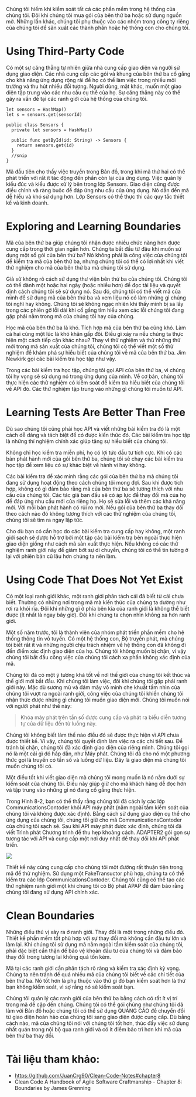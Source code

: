 Chúng tôi hiếm khi kiểm soát tất cả các phần mềm trong hệ thống của chúng tôi. Đôi khi chúng tôi mua gói của bên thứ ba hoặc sử dụng nguồn mở. Những lần khác, chúng tôi phụ thuộc vào các nhóm trong công ty riêng của chúng tôi để sản xuất các thành phần hoặc hệ thống con cho chúng tôi.
# Using Third-Party Code
Có một sự căng thẳng tự nhiên giữa nhà cung cấp giao diện và người sử dụng giao diện. Các nhà cung cấp các gói và khung của bên thứ ba cố gắng cho khả năng ứng dụng rộng rãi để họ có thể làm việc trong nhiều môi trường và thu hút nhiều đối tượng. Người dùng, mặt khác, muốn một giao diện tập trung vào các nhu cầu cụ thể của họ. Sự căng thẳng này có thể gây ra vấn đề tại các ranh giới của hệ thống của chúng tôi.
```
let sensors = HashMap()
let s = sensors.get(sensorId)
```

```
public class Sensors {
  private let sensors = HashMap()

  public func getById(id: String) -> Sensors {
    return sensors.get(id)
  }
  //snip
}
```

Mã đầu tiên cho thấy việc truyền trong Bản đồ, trong khi mã thứ hai có thể phát triển với rất ít tác động đến phần còn lại của ứng dụng. Việc quản lý kiểu đúc và kiểu được xử lý bên trong lớp Sensors.
Giao diện cũng được điều chỉnh và ràng buộc để đáp ứng nhu cầu của ứng dụng. Nó dẫn đến mã dễ hiểu và khó sử dụng hơn. Lớp Sensors có thể thực thi các quy tắc thiết kế và kinh doanh.
# Exploring and Learning Boundaries
Mã của bên thứ ba giúp chúng tôi nhận được nhiều chức năng hơn được cung cấp trong thời gian ngắn hơn. Chúng ta bắt đầu từ đâu khi muốn sử dụng một số gói của bên thứ ba? Nó không phải là công việc của chúng tôi để kiểm tra mã của bên thứ ba, nhưng chúng tôi có thể có lợi nhất khi viết thử nghiệm cho mã của bên thứ ba mà chúng tôi sử dụng.

Giả sử không rõ cách sử dụng thư viện bên thứ ba của chúng tôi. Chúng tôi có thể dành một hoặc hai ngày (hoặc nhiều hơn) để đọc tài liệu và quyết định cách chúng tôi sẽ sử dụng nó. Sau đó, chúng tôi có thể viết mã của mình để sử dụng mã của bên thứ ba và xem liệu nó có làm những gì chúng tôi nghĩ hay không. Chúng tôi sẽ không ngạc nhiên khi thấy mình bị sa lầy trong các phiên gỡ lỗi dài khi cố gắng tìm hiểu xem các lỗi chúng tôi đang gặp phải nằm trong mã của chúng tôi hay của chúng.

Học mã của bên thứ ba là khó. Tích hợp mã của bên thứ ba cũng khó. Làm cả hai cùng một lúc là khó khăn gấp đôi. Điều gì xảy ra nếu chúng ta thực hiện một cách tiếp cận khác nhau? Thay vì thử nghiệm và thử những thứ mới trong mã sản xuất của chúng tôi, chúng tôi có thể viết một số thử nghiệm để khám phá sự hiểu biết của chúng tôi về mã của bên thứ ba. Jim Newkirk gọi các bài kiểm tra học tập như vậy.

Trong các bài kiểm tra học tập, chúng tôi gọi API của bên thứ ba, vì chúng tôi hy vọng sẽ sử dụng nó trong ứng dụng của mình. Về cơ bản, chúng tôi thực hiện các thử nghiệm có kiểm soát để kiểm tra hiểu biết của chúng tôi về API đó. Các thử nghiệm tập trung vào những gì chúng tôi muốn từ API.

# Learning Tests Are Better Than Free
Dù sao chúng tôi cũng phải học API và viết những bài kiểm tra đó là một cách dễ dàng và tách biệt để có được kiến thức đó. Các bài kiểm tra học tập là những thí nghiệm chính xác giúp tăng sự hiểu biết của chúng tôi.

Không chỉ học kiểm tra miễn phí, họ có lợi tức đầu tư tích cực. Khi có các bản phát hành mới của gói bên thứ ba, chúng tôi sẽ chạy các bài kiểm tra học tập để xem liệu có sự khác biệt về hành vi hay không.

Các bài kiểm tra để xác minh rằng các gói của bên thứ ba mà chúng tôi đang sử dụng hoạt động theo cách chúng tôi mong đợi. Sau khi được tích hợp, không có gì đảm bảo rằng mã của bên thứ ba sẽ tương thích với nhu cầu của chúng tôi. Các tác giả ban đầu sẽ có áp lực để thay đổi mã của họ để đáp ứng nhu cầu mới của riêng họ. Họ sẽ sửa lỗi và thêm các khả năng mới. Với mỗi bản phát hành có rủi ro mới. Nếu gói của bên thứ ba thay đổi theo cách nào đó không tương thích với các thử nghiệm của chúng tôi, chúng tôi sẽ tìm ra ngay lập tức.

Cho dù bạn có cần học do các bài kiểm tra cung cấp hay không, một ranh giới sạch sẽ được hỗ trợ bởi một tập các bài kiểm tra bên ngoài thực hiện giao diện giống như cách mã sản xuất thực hiện. Nếu không có các thử nghiệm ranh giới này để giảm bớt sự di chuyển, chúng tôi có thể tin tưởng ở lại với phiên bản cũ lâu hơn chúng ta nên làm.

# Using Code That Does Not Yet Exist
Có một loại ranh giới khác, một ranh giới phân tách cái đã biết từ cái chưa biết. Thường có những nơi trong mã mà kiến thức của chúng ta dường như rơi ra khỏi rìa. Đôi khi những gì ở phía bên kia của ranh giới là không thể biết được (ít nhất là ngay bây giờ). Đôi khi chúng ta chọn nhìn không xa hơn ranh giới.

Một số năm trước, tôi là thành viên của nhóm phát triển phần mềm cho hệ thống thông tin vô tuyến. Có một hệ thống con, Bộ truyền phát, mà chúng tôi biết rất ít và những người chịu trách nhiệm về hệ thống con đã không đi đến điểm xác định giao diện của họ. Chúng tôi không muốn bị chặn, vì vậy chúng tôi bắt đầu công việc của chúng tôi cách xa phần không xác định của mã.

Chúng tôi đã có một ý tưởng khá tốt về nơi thế giới của chúng tôi kết thúc và thế giới mới bắt đầu. Khi chúng tôi làm việc, đôi khi chúng tôi gặp phải ranh giới này. Mặc dù sương mù và đám mây vô minh che khuất tầm nhìn của chúng tôi vượt ra ngoài ranh giới, công việc của chúng tôi khiến chúng tôi nhận thức được những gì chúng tôi muốn giao diện mới. Chúng tôi muốn nói với người phát như thế này:

> Khóa máy phát trên tần số được cung cấp và phát ra biểu diễn tương tự của dữ liệu đến từ luồng này.

Chúng tôi không biết làm thế nào điều đó sẽ được thực hiện vì API chưa được thiết kế. Vì vậy, chúng tôi quyết định làm việc ra các chi tiết sau.
Để tránh bị chặn, chúng tôi đã xác định giao diện của riêng mình. Chúng tôi gọi nó là một cái gì đó hấp dẫn, như Máy phát. Chúng tôi đã cho nó một phương thức gọi là truyền có tần số và luồng dữ liệu. Đây là giao diện mà chúng tôi muốn chúng tôi có.

Một điều tốt khi viết giao diện mà chúng tôi mong muốn là nó nằm dưới sự kiểm soát của chúng tôi. Điều này giúp giữ cho mã khách hàng dễ đọc hơn và tập trung vào những gì nó đang cố gắng thực hiện.

Trong Hình 8-2, bạn có thể thấy rằng chúng tôi đã cách ly các lớp CommunicationsContoder khỏi API máy phát (nằm ngoài tầm kiểm soát của chúng tôi và không được xác định). Bằng cách sử dụng giao diện cụ thể cho ứng dụng của chúng tôi, chúng tôi giữ cho mã CommunicationsContoder của chúng tôi sạch sẽ. Sau khi API máy phát được xác định, chúng tôi đã viết Trình phát Chương trình để thu hẹp khoảng cách. ADAPTER2 gói gọn sự tương tác với API và cung cấp một nơi duy nhất để thay đổi khi API phát triển.

![](https://images.viblo.asia/94414858-bb73-414e-81e2-b2e0cb639225.png)

Thiết kế này cũng cung cấp cho chúng tôi một đường rất thuận tiện trong mã để thử nghiệm. Sử dụng một FakeTransuctor phù hợp, chúng ta có thể kiểm tra các lớp CommunicationsContoder. Chúng tôi cũng có thể tạo các thử nghiệm ranh giới một khi chúng tôi có Bộ phát APAP để đảm bảo rằng chúng tôi đang sử dụng API chính xác.

# Clean Boundaries
Những điều thú vị xảy ra ở ranh giới. Thay đổi là một trong những điều đó. Thiết kế phần mềm tốt phù hợp với sự thay đổi mà không cần đầu tư lớn và làm lại. Khi chúng tôi sử dụng mã nằm ngoài tầm kiểm soát của chúng tôi, phải đặc biệt cẩn thận để bảo vệ khoản đầu tư của chúng tôi và đảm bảo thay đổi trong tương lai không quá tốn kém.

Mã tại các ranh giới cần phân tách rõ ràng và kiểm tra xác định kỳ vọng. Chúng ta nên tránh để quá nhiều mã của chúng tôi biết về các chi tiết của bên thứ ba. Nó tốt hơn là phụ thuộc vào thứ gì đó bạn kiểm soát hơn là thứ bạn không kiểm soát, vì sợ rằng nó sẽ kiểm soát bạn.

Chúng tôi quản lý các ranh giới của bên thứ ba bằng cách có rất ít vị trí trong mã đề cập đến chúng. Chúng tôi có thể gói chúng như chúng tôi đã làm với Bản đồ hoặc chúng tôi có thể sử dụng QUẢNG CÁO để chuyển đổi từ giao diện hoàn hảo của chúng tôi sang giao diện được cung cấp. Dù bằng cách nào, mã của chúng tôi nói với chúng tôi tốt hơn, thúc đẩy việc sử dụng nhất quán trong nội bộ qua ranh giới và có ít điểm bảo trì hơn khi mã của bên thứ ba thay đổi.

# Tài liệu tham khảo:
* https://github.com/JuanCrg90/Clean-Code-Notes#chapter8 
* Clean Code A Handbook of Agile Software Craftmanship - Chapter 8: Boundaries by James Grenning
